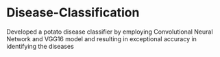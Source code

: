 # Disease-Classification
Developed a potato disease classifier by employing Convolutional Neural Network and VGG16 model and resulting in exceptional accuracy in identifying the diseases
